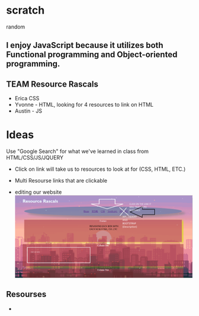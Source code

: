 # scratch
random

## I enjoy JavaScript because it utilizes both Functional programming and Object-oriented programming.


## TEAM Resource Rascals

- Erica CSS  
- Yvonne - HTML, looking for 4 resources to link on HTML
- Austin - JS

# Ideas

Use "Google Search" for what we've learned in class from HTML/CSS/JS/JQUERY

- Click on link will take us to resources to look at for (CSS, HTML, ETC.)
- Multi Resourse links that are clickable

- editing our website ![alt text](image.png)

## Resourses

- 




